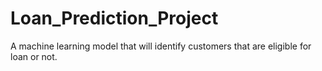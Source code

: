 # Loan_Prediction_Project
A machine learning model that will identify customers that are eligible for loan or not.
